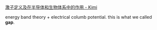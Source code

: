 
 
 [激子定义及在半导体和生物体系中的作用 - Kimi](https://www.kimi.com/share/d2vnpq3duqba3ffjbfig)

energy band theory + electrical columb potential. this is what we called **gap**.   
